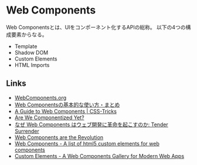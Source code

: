 # Web Components

Web Componentsとは、UIをコンポーネント化するAPIの総称。
以下の4つの構成要素からなる。

- Template
- Shadow DOM
- Custom Elements
- HTML Imports


## Links

- [WebComponents.org](http://webcomponents.org/)
- [Web Componentsの基本的な使い方・まとめ](http://www.h2.dion.ne.jp/~defghi/webc/webc.htm)
- [A Guide to Web Components | CSS-Tricks](https://css-tricks.com/modular-future-web-components/)
- [Are We Componentized Yet?](http://jonrimmer.github.io/are-we-componentized-yet/)
- [なぜ Web Components はウェブ開発に革命を起こすのか: Tender Surrender](https://blog.agektmr.com/2014/05/web-components.html)
- [Web Components are the Revolution](http://robdodson.github.io/webcomponents-revolution/#/)
- [Web Components - A list of html5 custom elements for web components](http://web-components.in/)
- [Custom Elements - A Web Components Gallery for Modern Web Apps](http://customelements.io/)
